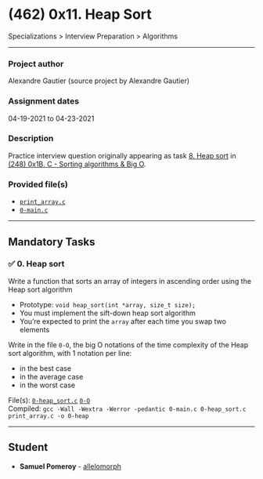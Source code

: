 # (462) 0x11. Heap Sort
Specializations > Interview Preparation > Algorithms

---

### Project author
Alexandre Gautier (source project by Alexandre Gautier)

### Assignment dates
04-19-2021 to 04-23-2021

### Description
Practice interview question originally appearing as task [8. Heap sort](https://github.com/allelomorph/sorting_algorithms/blob/master/104-heap_sort.c) in [(248) 0x1B. C - Sorting algorithms & Big O](https://github.com/allelomorph/sorting_algorithms).

### Provided file(s)
* [`print_array.c`](./print_array.c)
* [`0-main.c`](./0-main.c)

---

## Mandatory Tasks

### :white_check_mark: 0. Heap sort
Write a function that sorts an array of integers in ascending order using the Heap sort algorithm

* Prototype: `void heap_sort(int *array, size_t size);`
* You must implement the sift-down heap sort algorithm
* You’re expected to print the `array` after each time you swap two elements

Write in the file `0-O`, the big O notations of the time complexity of the Heap sort algorithm, with 1 notation per line:

* in the best case
* in the average case
* in the worst case

File(s): [`0-heap_sort.c`](./0-heap_sort.c) [`0-O`](./0-O)\
Compiled: `gcc -Wall -Wextra -Werror -pedantic 0-main.c 0-heap_sort.c print_array.c -o 0-heap`

---

## Student
* **Samuel Pomeroy** - [allelomorph](github.com/allelomorph)
